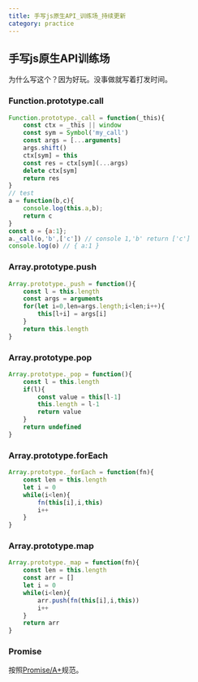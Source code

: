 ```yaml
---
title: 手写js原生API_训练场_持续更新
category: practice
---
```


## 手写js原生API训练场

为什么写这个？因为好玩。没事做就写着打发时间。

### Function.prototype.call

```javascript
Function.prototype._call = function(_this){
    const ctx = _this || window
    const sym = Symbol('my_call')
    const args = [...arguments]
    args.shift()
    ctx[sym] = this
    const res = ctx[sym](...args)
    delete ctx[sym]
    return res
}
// test
a = function(b,c){
    console.log(this.a,b);
    return c 
}
const o = {a:1};
a._call(o,'b',['c']) // console 1,'b' return ['c']
console.log(o) // { a:1 }
```

### Array.prototype.push

```javascript
Array.prototype._push = function(){
    const l = this.length
    const args = arguments
    for(let i=0,len=args.length;i<len;i++){
        this[l+i] = args[i]
    }
    return this.length
}
```

### Array.prototype.pop

```javascript
Array.prototype._pop = function(){
    const l = this.length
    if(l){
        const value = this[l-1]
        this.length = l-1
        return value
    }
    return undefined
}
```

### Array.prototype.forEach

```javascript
Array.prototype._forEach = function(fn){
    const len = this.length
    let i = 0
    while(i<len){
        fn(this[i],i,this)
        i++
    }
}
```

### Array.prototype.map

```javascript
Array.prototype._map = function(fn){
    const len = this.length
    const arr = []
    let i = 0
    while(i<len){
        arr.push(fn(this[i],i,this))
        i++
    }
    return arr
}
```

### Promise

按照[Promise/A+](http://www.ituring.com.cn/article/66566)规范。